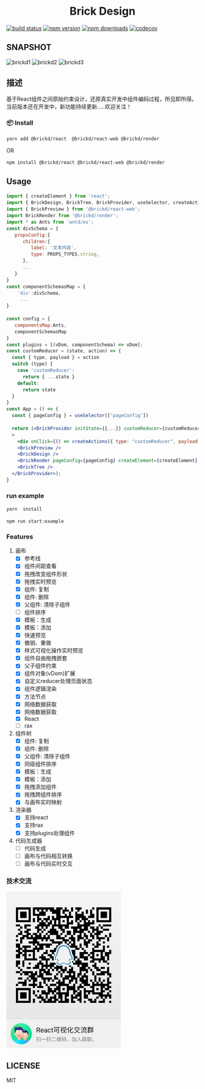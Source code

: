 <h1 align='center'>Brick Design</h1>

[![build status](https://travis-ci.org/brick-design/react-visual-editor.svg?branch=brickd)](https://travis-ci.org/github/brick-design/react-visual-editor)
[![npm version](https://img.shields.io/npm/v/@brickd/react.svg?style=flat-square)](https://www.npmjs.com/package/brickd)
[![npm downloads](https://img.shields.io/npm/dm/@brickd/react.svg?maxAge=43200&style=flat-square)](https://www.npmjs.com/package/brickd)
[![codecov](https://codecov.io/gh/brick-design/react-visual-editor/branch/master/graph/badge.svg)](https://codecov.io/gh/brick-design/react-visual-editor)

## SNAPSHOT
![brickd1](https://user-images.githubusercontent.com/15995127/85188005-7e4de100-b2d6-11ea-9441-2bd5570b14a9.gif)
![brickd2](https://user-images.githubusercontent.com/15995127/85187856-86595100-b2d5-11ea-883e-e45313797fb3.gif)
![brickd3](https://user-images.githubusercontent.com/15995127/85187862-92451300-b2d5-11ea-8394-a6c06b45de97.gif)

## 描述
基于React组件之间原始约束设计，还原真实开发中组件编码过程，所见即所得。当前版本还在开发中，新功能持续更新.....欢迎关注！


###  📦 Install
```sh
yarn add @brickd/react  @brickd/react-web @brickd/render
```
OR
```sh
npm install @brickd/react @brickd/react-web @brickd/render
```
## Usage
```jsx
import { createElement } from 'react';
import { BrickDesign, BrickTree, BrickProvider, useSelector, createActions,PROPS_TYPES } from '@brickd/react';
import { BrickPreview } from '@brickd/react-web';
import BrickRender from '@brickd/render';
import * as Ants from 'antd/es';
const divSchema = {
   propsConfig:{
      children:{
         label: '文本内容',
         type: PROPS_TYPES.string,
      },
      ...
   }
}
const componentSchemasMap = {
	'div':divSchema,
     ...
}
 
const config = {
   componentsMap:Ants,
   componentSchemasMap
}
const plugins = [(vDom, componentSchema) => vDom];
const customReducer = (state, action) => {
  const { type, payload } = action
  switch (type) {
    case 'customReducer':
      return { ...state }
    default:
      return state
  }
}
const App = () => {
  const { pageConfig } = useSelector(['pageConfig'])

  return (<BrickProvider initState={{...}} customReducer={customReducer} config={config} warn={(msg) =>console.warning(msg)}
  >
    <div onClick={() => createActions({ type: "customReducer", payload: { ... } })}> 出发action</div>
    <BrickPreview />
    <BrickDesign />
    <BrickRender pageConfig={pageConfig} createElement={createElement} plugins={plugins} />
    <BrickTree />
  </BrickProvider>);
}
```
### run example

```
yarn  install

npm run start:example
```
### Features
1. 画布
    - [x] 参考线
    - [x] 组件间距查看
    - [x] 拖拽改变组件形状
    - [x] 拖拽实时预览
    - [x] 组件: 复制
    - [x] 组件: 删除
    - [x] 父组件: 清除子组件
    - [ ] 组件排序 
    - [x] 模板：生成
    - [x] 模板：添加
    - [x] 快速预览
    - [x] 撤销、重做
    - [x] 样式可视化操作实时预览
    - [x] 组件自由拖拽嵌套
    - [x] 父子组件约束
    - [x] 组件对象(vDom)扩展
    - [x] 自定义reducer处理页面状态
    - [x] 组件逻辑渲染
    - [x] 方法节点
    - [x] 网络数据获取
    - [x] 网络数据获取
    - [x] React
    - [ ] rax
    
2. 组件树
    - [x] 组件: 复制
    - [x] 组件: 删除
    - [x] 父组件: 清除子组件
    - [x] 同级组件排序 
    - [x] 模板：生成
    - [x] 模板：添加 
    - [x] 拖拽添加组件
    - [x] 拖拽跨组件排序
    - [x] 与画布实时映射

3. 渲染器
    - [x] 支持react
    - [x] 支持rax
    - [x] 支持plugins处理组件

4. 代码生成器
   - [ ] 代码生成
   - [ ] 画布与代码相互转换
   - [ ] 画布与代码实时交互

### 技术交流

 <img src="./docs/QQ.jpeg" width="300" />

## LICENSE

MIT
